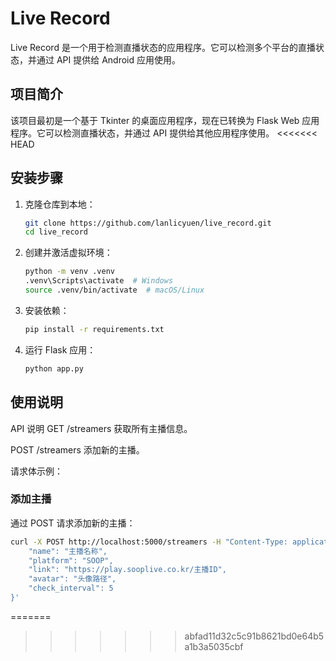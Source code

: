 # Live Record

Live Record 是一个用于检测直播状态的应用程序。它可以检测多个平台的直播状态，并通过 API 提供给 Android 应用使用。

## 项目简介

该项目最初是一个基于 Tkinter 的桌面应用程序，现在已转换为 Flask Web 应用程序。它可以检测直播状态，并通过 API 提供给其他应用程序使用。
<<<<<<< HEAD

## 安装步骤

1. 克隆仓库到本地：
    ```sh
    git clone https://github.com/lanlicyuen/live_record.git
    cd live_record
    ```

2. 创建并激活虚拟环境：
    ```sh
    python -m venv .venv
    .venv\Scripts\activate  # Windows
    source .venv/bin/activate  # macOS/Linux
    ```

3. 安装依赖：
    ```sh
    pip install -r requirements.txt
    ```

4. 运行 Flask 应用：
    ```sh
    python app.py
    ```

## 使用说明
API 说明
GET /streamers
获取所有主播信息。

POST /streamers
添加新的主播。

请求体示例：

### 添加主播

通过 POST 请求添加新的主播：
```sh
curl -X POST http://localhost:5000/streamers -H "Content-Type: application/json" -d '{
    "name": "主播名称",
    "platform": "SOOP",
    "link": "https://play.sooplive.co.kr/主播ID",
    "avatar": "头像路径",
    "check_interval": 5
}'
```
=======
>>>>>>> abfad11d32c5c91b8621bd0e64b5a1b3a5035cbf
